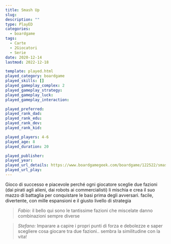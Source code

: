 ```yaml
---
title: Smash Up
slug: 
description: ""
type: PlayED
categories:
  - boardgame
tags:
  - Carte
  - 2Giocatori
  - Serie
date: 2020-12-14
lastmod: 2022-12-18

template: played.html
played_category: boardgame
played_skills: []
played_gameplay_complex: 2
played_gameplay_strategy:
played_gameplay_luck:
played_gameplay_interaction:

played_preferred:
played_rank_dad: 
played_rank_edu:
played_rank_dev:
played_rank_kid: 

played_players: 4-6
played_age: 8
played_duration: 20

played_publisher: 
played_year: 
played_url_details: https://www.boardgamegeek.com/boardgame/122522/smash
played_url_play: 
---
```


Gioco di successo e piacevole perché ogni giocatore sceglie due fazioni (dai pirati agli alieni, dai robots ai commercialisti) li mischia e crea il suo mazzo di battaglia per conquistare le basi prima degli avversari.
facile, divertente, con mille espansioni e il giusto livello di strategia

> *Fabio:*
> il bello qui sono le tantissime fazioni che miscelate danno combinazioni sempre diverse

> *Stefano:*
> Imparare a capire i propri punti di forza e debolezze e saper scegliere cosa giocare tra due fazioni.. sembra la similitudine con la vita!


